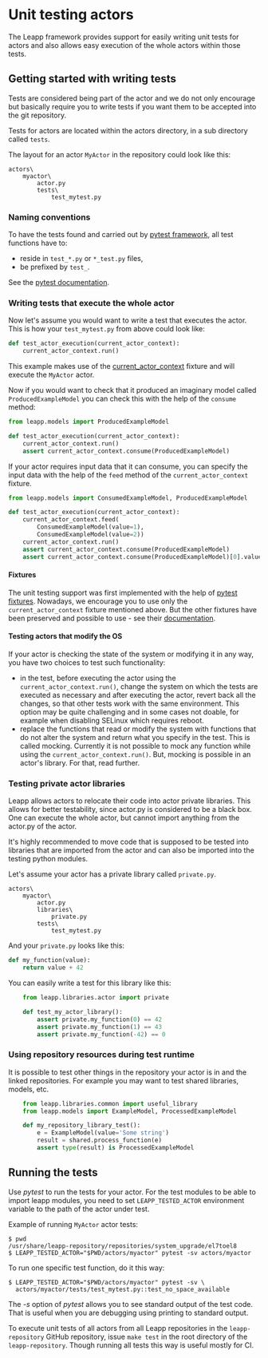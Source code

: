 # Unit testing actors

The Leapp framework provides support for easily writing unit tests for
actors and also allows easy execution of the whole actors within those
tests.

## Getting started with writing tests

Tests are considered being part of the actor and we do not only
encourage but basically require you to write tests if you want them to
be accepted into the git repository.

Tests for actors are located within the actors directory, in a sub
directory called `tests`.

The layout for an actor `MyActor` in the repository could look like
this:

```
actors\
    myactor\
        actor.py
        tests\
            test_mytest.py
```

### Naming conventions

To have the tests found and carried out by
[pytest framework](https://pytest.org), all test functions have to:
 - reside in `test_*.py` or `*_test.py` files,
 - be prefixed by `test_`.

See the [pytest documentation](https://docs.pytest.org/en/latest/goodpractices.html#tests-outside-application-code).

### Writing tests that execute the whole actor

Now let's assume you would want to write a test that executes the actor.
This is how your `test_mytest.py` from above could look like:
```python
def test_actor_execution(current_actor_context):
    current_actor_context.run()
```

This example makes use of the [current_actor_context](#current-actor-context)
fixture and will execute the `MyActor` actor.

Now if you would want to check that it produced an imaginary model
called `ProducedExampleModel` you can check this with the help of the
`consume` method:

```python
from leapp.models import ProducedExampleModel

def test_actor_execution(current_actor_context):
    current_actor_context.run()
    assert current_actor_context.consume(ProducedExampleModel)
```

If your actor requires input data that it can consume, you can specify
the input data with the help of the `feed` method of the
`current_actor_context` fixture.

```python
from leapp.models import ConsumedExampleModel, ProducedExampleModel

def test_actor_execution(current_actor_context):
    current_actor_context.feed(
        ConsumedExampleModel(value=1),
        ConsumedExampleModel(value=2))
    current_actor_context.run()
    assert current_actor_context.consume(ProducedExampleModel)
    assert current_actor_context.consume(ProducedExampleModel)[0].value == 3
```

#### Fixtures

The unit testing support was first implemented with the help of
[pytest fixtures](https://docs.pytest.org/en/latest/fixture.html).
Nowadays, we encourage you to use only the `current_actor_context` fixture
mentioned above. But the other fixtures have been preserved and possible to
use - see their [documentation](pydoc/leapp.html#module-leapp.snactor.fixture).

#### Testing actors that modify the OS

If your actor is checking the state of the system or modifying it in any way,
you have two choices to test such functionality:
- in the test, before executing the actor using the
`current_actor_context.run()`, change the system on which the tests are executed
as necessary and after executing the actor, revert back all the changes, so that
other tests work with the same environment. This option may be quite challenging
and in some cases not doable, for example when disabling SELinux which requires
reboot.
- replace the functions that read or modify the system with functions that do
not alter the system and return what you specify in the test. This is called
mocking. Currently it is not possible to mock any function while using the
`current_actor_context.run()`. But, mocking is possible in an actor's library.
For that, read further.

### Testing private actor libraries

Leapp allows actors to relocate their code into actor private
libraries. This allows for better testability, since actor.py is
considered to be a black box. One can execute the whole actor, but
cannot import anything from the actor.py of the actor.

It's highly recommended to move code that is supposed to be tested into
libraries that are imported from the actor and can also be imported into the
testing python modules.

Let's assume your actor has a private library called `private.py`.

```
actors\
    myactor\
        actor.py
        libraries\
            private.py
        tests\
            test_mytest.py
```

And your `private.py` looks like this:

```python
def my_function(value):
    return value + 42
```

You can easily write a test for this library like this:

```python
    from leapp.libraries.actor import private

    def test_my_actor_library():
        assert private.my_function(0) == 42
        assert private.my_function(1) == 43
        assert private.my_function(-42) == 0
```

### Using repository resources during test runtime

It is possible to test other things in the repository your actor is in and the
linked repositories. For example you may want to test shared libraries, models, etc.

```python
    from leapp.libraries.common import useful_library
    from leapp.models import ExampleModel, ProcessedExampleModel

    def my_repository_library_test():
        e = ExampleModel(value='Some string')
        result = shared.process_function(e)
        assert type(result) is ProcessedExampleModel
```

## Running the tests

Use _pytest_ to run the tests for your actor. For the test modules to be able to
import leapp modules, you need to set `LEAPP_TESTED_ACTOR` environment variable
to the path of the actor under test.

Example of running `MyActor` actor tests:

```
$ pwd
/usr/share/leapp-repository/repositories/system_upgrade/el7toel8
$ LEAPP_TESTED_ACTOR="$PWD/actors/myactor" pytest -sv actors/myactor
```

To run one specific test function, do it this way:
```
$ LEAPP_TESTED_ACTOR="$PWD/actors/myactor" pytest -sv \
  actors/myactor/tests/test_mytest.py::test_no_space_available
```

The _-s_ option of _pytest_ allows you to see standard output of the test code.
That is useful when you are debugging using printing to standard output.

To execute unit tests of all actors from all Leapp repositories in the
`leapp-repository` GitHub repository, issue `make test` in the root directory
of the `leapp-repository`. Though running all tests this way is useful mostly
for CI.

